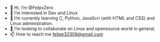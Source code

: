- 👋 Hi, I’m @FelpxZero
- 👀 I’m interested in Dev and Linux
- 🌱 I’m currently learning C, Python, JavaScri (with HTML and CSS) and Linux administration.
- 💞️ I’m looking to collaborate on Linux and opensource world in general.
- 📫 How to reach me felipe32308@gmail.com
